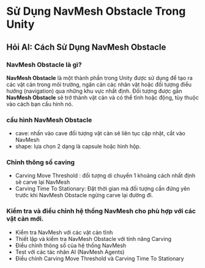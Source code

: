# Sử Dụng NavMesh Obstacle Trong Unity

## Hỏi AI: Cách Sử Dụng NavMesh Obstacle

### NavMesh Obstacle là gì?

**NavMesh Obstacle** là một thành phần trong Unity được sử dụng để tạo ra các vật cản trong môi trường, ngăn cản các nhân vật hoặc đối tượng điều hướng (navigation) qua những khu vực nhất định. Đối tượng được gắn **NavMesh Obstacle** sẽ trở thành vật cản và có thể tĩnh hoặc động, tùy thuộc vào cách bạn cấu hình nó.

### cấu hình NavMesh Obstacle
- cave: nhấn vào cave đối tượng vật cản sẽ liên tục cập nhật, cắt vào NavMesh
- shape: lựa chọn 2 dạng là capsule hoặc hình hộp.

### Chỉnh thông số caving
- Carving Move Threshold : đối tượng di chuyển 1 khoảng cách nhất định sẽ carve lại NavMesh
- Carving Time To Stationary: Đặt thời gian mà đối tượng cần đứng yên trước khi NavMesh Obstacle ngừng carve lại đường đi.

### Kiểm tra và điều chỉnh hệ thống **NavMesh** cho phù hợp với các vật cản mới.
- Kiểm tra NavMesh với các vật cản tĩnh
- Thiết lập và kiểm tra NavMesh Obstacle với tính năng Carving
- Điều chỉnh thông số của hệ thống NavMesh
- Test với các tác nhân AI (NavMesh Agents)
- Điều chỉnh Carving Move Threshold và Carving Time To Stationary